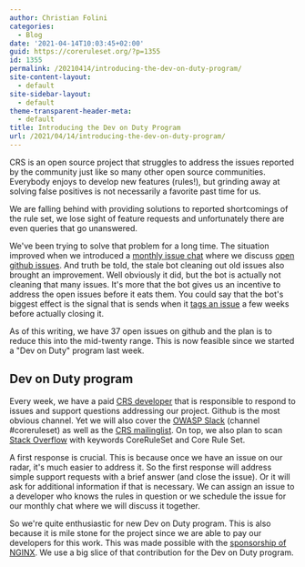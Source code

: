```yaml
---
author: Christian Folini
categories:
  - Blog
date: '2021-04-14T10:03:45+02:00'
guid: https://coreruleset.org/?p=1355
id: 1355
permalink: /20210414/introducing-the-dev-on-duty-program/
site-content-layout:
  - default
site-sidebar-layout:
  - default
theme-transparent-header-meta:
  - default
title: Introducing the Dev on Duty Program
url: /2021/04/14/introducing-the-dev-on-duty-program/
---
```



CRS is an open source project that struggles to address the issues reported by the community just like so many other open source communities. Everybody enjoys to develop new features (rules!), but grinding away at solving false positives is not necessarily a favorite past time for us.

We are falling behind with providing solutions to reported shortcomings of the rule set, we lose sight of feature requests and unfortunately there are even queries that go unanswered.

We've been trying to solve that problem for a long time. The situation improved when we introduced a [monthly issue chat](https://github.com/coreruleset/coreruleset/issues/2053) where we discuss [open github issues](https://github.com/coreruleset/coreruleset/issues). And truth be told, the stale bot cleaning out old issues also brought an improvement. Well obviously it did, but the bot is actually not cleaning that many issues. It's more that the bot gives us an incentive to address the open issues before it eats them. You could say that the bot's biggest effect is the signal that is sends when it [tags an issue](https://github.com/coreruleset/coreruleset/labels/Stale%20issue) a few weeks before actually closing it.

As of this writing, we have 37 open issues on github and the plan is to reduce this into the mid-twenty range. This is now feasible since we started a "Dev on Duty" program last week.

## Dev on Duty program

Every week, we have a paid [CRS developer](https://github.com/coreruleset/coreruleset/blob/v3.4/dev/CONTRIBUTORS.md) that is responsible to respond to issues and support questions addressing our project. Github is the most obvious channel. Yet we will also cover the [OWASP Slack](https://owasp.slack.com) (channel #coreruleset) as well as the [CRS mailinglist](https://groups.google.com/a/owasp.org/g/modsecurity-core-rule-set-project). On top, we also plan to scan [Stack Overflow](https://stackoverflow.com/) with keywords CoreRuleSet and Core Rule Set.

A first response is crucial. This is because once we have an issue on our radar, it's much easier to address it. So the first response will address simple support requests with a brief answer (and close the issue). Or it will ask for additional information if that is necessary. We can assign an issue to a developer who knows the rules in question or we schedule the issue for our monthly chat where we will discuss it together.

So we're quite enthusiastic for new Dev on Duty program. This is also because it is mile stone for the project since we are able to pay our developers for this work. This was made possible with the [sponsorship of NGINX](https://coreruleset.org/20210305/announcing-a-partnership-with-nginx/). We use a big slice of that contribution for the Dev on Duty program.